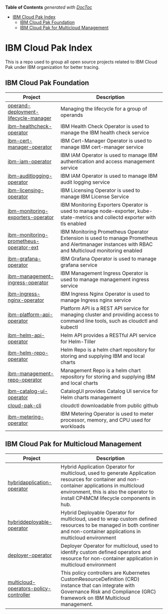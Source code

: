 <!-- START doctoc generated TOC please keep comment here to allow auto update -->
<!-- DON'T EDIT THIS SECTION, INSTEAD RE-RUN doctoc TO UPDATE -->
**Table of Contents**  *generated with [DocToc](https://github.com/thlorenz/doctoc)*

- [IBM Cloud Pak Index](#ibm-cloud-pak-index)
  - [IBM Cloud Pak Foundation](#ibm-cloud-pak-foundation)
  - [IBM Cloud Pak for Multicloud Management](#ibm-cloud-pak-for-multicloud-management)

<!-- END doctoc generated TOC please keep comment here to allow auto update -->

# IBM Cloud Pak Index

This is a repo used to group all open source projects related to IBM Cloud Pak under IBM organization for better tracing.

## IBM Cloud Pak Foundation

| Project                                                                                                                                                                                                            | Description                         |
| -------------------------------------  | --------------------------------|
| [operand-deployment-lifecycle-manager](https://github.com/IBM/operand-deployment-lifecycle-manager)| Managing the lifecycle for a group of operands |
| [ibm-healthcheck-operator](https://github.com/IBM/ibm-healthcheck-operator)| IBM Health Check Operator is used to manage the IBM health check service |
| [ibm-cert-manager-operator](https://github.com/IBM/ibm-cert-manager-operator) | IBM Cert-Manager Operator is used to manage IBM cert-manager service |
| [ibm-iam-operator](https://github.com/IBM/ibm-iam-operator) | IBM IAM Operator is used to manage IBM authentication and access management service |
| [ibm-auditlogging-operator](https://github.com/IBM/ibm-auditlogging-operator) | IBM IAM Operator is used to manage IBM audit logging service |
| [ibm-licensing-operator](https://github.com/IBM/ibm-licensing-operator) | IBM Licensing Operator is used to manage IBM License Service |
| [ibm-monitoring-exporters-operator](https://github.com/IBM/ibm-monitoring-exporters-operator) | IBM Monitoring Exporters Operator is used to manage node-exporter, kube-state-metrics and collectd exporter with tls enabled |
| [ibm-monitoring-prometheus-operator-ext](https://github.com/IBM/ibm-monitoring-prometheus-operator-ext) | IBM Monitoring Prometheus Operator Extension is used to manage Prometheus and Alertmanager instances with RBAC and Multicloud monitoring enabled |
| [ibm-grafana-operator](https://github.com/IBM/ibm-grafana-operator) | IBM Grafana Operator is used to manage grafana service |
| [ibm-management-ingress-operator](https://github.com/IBM/ibm-management-ingress-operator) | IBM Management Ingress Operator is used to manage management ingress service |
| [ibm-ingress-nginx-operator](https://github.com/IBM/ibm-ingress-nginx-operator) | IBM Ingress Nginx Operator is used to manage Ingress nginx service |
| [ibm-platform-api-operator](https://github.com/IBM/ibm-platform-api-operator) | Platform API is a REST API service for managing cluster and providing access to command line tools, such as cloudctl and kubectl |
| [ibm-helm-api-operator](https://github.com/IBM/ibm-helm-api-operator) | Helm API provides a RESTful API service for Helm-Tiller |
| [ibm-helm-repo-operator](https://github.com/IBM/ibm-helm-repo-operator) | Helm Repo is a helm chart repository for storing and supplying IBM and local charts |
| [ibm-management-repo-operator](https://github.com/IBM/ibm-management-repo-operator) | Management Repo is a helm chart repository for storing and supplying IBM and local charts |
| [ibm-catalog-ui-operator](https://github.com/IBM/ibm-catalog-ui-operator) | CatalogUI provides Catalog UI service for Helm charts management |
| [cloud-pak-cli](https://github.com/IBM/cloud-pak-cli) | cloudctl downloadable from public github |
| [ibm-metering-operator](https://github.com/IBM/ibm-metering-operator) | IBM Metering Operator is used to meter processor, memory, and CPU used for workloads |

## IBM Cloud Pak for Multicloud Management

| Project                                                                                                                                                                                                            | Description                         |
| -------------------------------------  | --------------------------------|
| [hybridapplication-operator](https://github.com/IBM/hybridapplication-operator)| Hybrid Application Operator for multicloud, used to generate Application resources for container and non-container applications in multicloud environment, this is also the operator to install CP4MCM lifecycle components in hub. |
| [hybriddeployable-operator](https://github.com/IBM/hybriddeployable-operator)| Hybrid Deployable Operator for multicloud, used to wrap custom defined resources to be managed in both continer and non-container applications in multicloud environment |
| [deployer-operator](https://github.com/IBM/deployer-operator)| Deployer Operator for multicloud, used to identify custom defined operators and resource for non-container application in multicloud environment |
| [multicloud-operators-policy-controller](https://github.com/IBM/multicloud-operators-policy-controller)| This policy controllers are Kubernetes CustomResourceDefinition (CRD) instance that can integrate with Governance Risk and Compliance (GRC) framework on IBM Multicloud management.|
